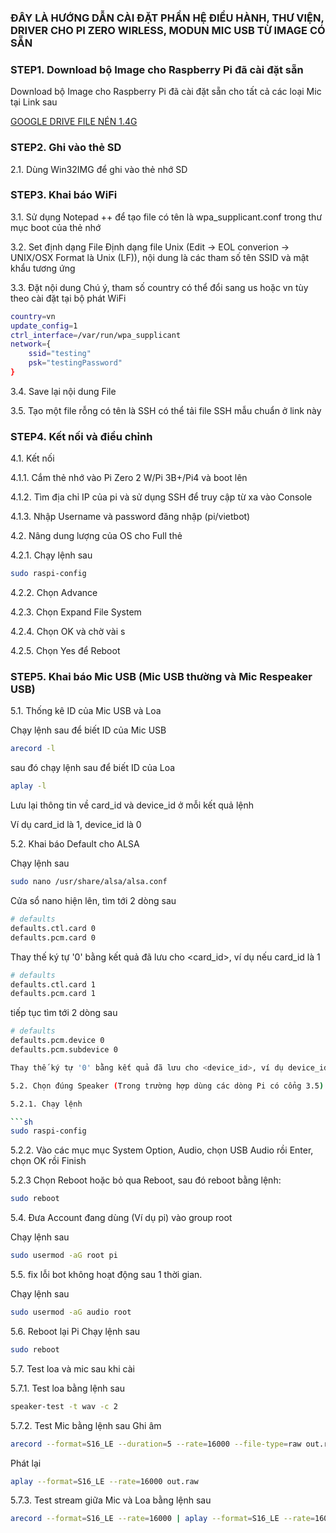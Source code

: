 ### ĐÂY LÀ HƯỚNG DẪN CÀI ĐẶT PHẦN HỆ ĐIỀU HÀNH, THƯ VIỆN, DRIVER CHO PI ZERO WIRLESS, MODUN MIC USB TỪ IMAGE CÓ SẴN

### STEP1. Download bộ Image cho Raspberry Pi đã cài đặt sẵn

Download bộ Image cho Raspberry Pi đã cài đặt sẵn cho tất cả các loại Mic tại Link sau

[GOOGLE DRIVE FILE NÉN 1.4G](https://drive.google.com/file/d/1SZwM6F2k0eiubYJ0VcXg47Me68E9WReX/view?usp=sharing)

### STEP2. Ghi vào thẻ SD

2.1. Dùng Win32IMG để ghi vào thẻ nhớ SD

### STEP3. Khai báo WiFi

3.1. Sử dụng Notepad ++ để tạo file có tên là wpa_supplicant.conf trong thư mục boot của thẻ nhớ

3.2. Set định dạng File
Định dạng file Unix (Edit -> EOL converion -> UNIX/OSX Format là Unix (LF)), nội dung là các tham số tên SSID và mật khẩu tương ứng

3.3. Đặt nội dung
Chú ý, tham số country có thể đổi sang us hoặc vn tùy theo cài đặt tại bộ phát WiFi
```sh
country=vn
update_config=1
ctrl_interface=/var/run/wpa_supplicant
network={
    ssid="testing"
    psk="testingPassword"
}
```
3.4. Save lại nội dung File

3.5. Tạo một file rỗng có tên là SSH
có thể tải file SSH mẫu chuẩn ở link này

### STEP4. Kết nối và điều chỉnh

4.1. Kết nối

4.1.1. Cắm thẻ nhớ vào Pi Zero 2 W/Pi 3B+/Pi4 và boot lên

4.1.2. Tìm địa chỉ IP của pi và sử dụng SSH để truy cập từ xa vào Console

4.1.3. Nhập Username và password đăng nhập (pi/vietbot)

4.2. Nâng dung lượng của OS cho Full thẻ

4.2.1. Chạy lệnh sau

```sh
sudo raspi-config
```
4.2.2. Chọn Advance

4.2.3. Chọn Expand File System

4.2.4. Chọn OK và chờ vài s

4.2.5. Chọn Yes để Reboot

### STEP5. Khai báo Mic USB (Mic USB thường và Mic Respeaker USB)

5.1. Thống kê ID của Mic USB và Loa 

Chạy lệnh sau để biết ID của Mic USB
```sh
arecord -l
```
sau đó chạy lệnh sau để biết ID của Loa

```sh
aplay -l
```
Lưu lại thông tin về card_id và device_id ở mỗi kết quả lệnh

Ví dụ card_id là 1, device_id là 0

5.2. Khai báo Default cho ALSA

Chạy lệnh sau 

```sh
sudo nano /usr/share/alsa/alsa.conf
```
Cửa sổ nano hiện lên, tìm tới 2 dòng sau
```sh
# defaults
defaults.ctl.card 0
defaults.pcm.card 0

```
Thay thế ký tự '0' bằng kết quả đã lưu cho <card_id>, ví dụ nếu card_id là 1

```sh
# defaults
defaults.ctl.card 1
defaults.pcm.card 1

```

tiếp tục tìm tới 2 dòng sau
```sh
# defaults
defaults.pcm.device 0
defaults.pcm.subdevice 0

Thay thế ký tự '0' bằng kết quả đã lưu cho <device_id>, ví dụ device_id là 0, thì không phải thay

5.2. Chọn đúng Speaker (Trong trường hợp dùng các dòng Pi có cổng 3.5)

5.2.1. Chạy lệnh

```sh
sudo raspi-config
```

5.2.2. Vào các mục mục System Option, Audio, chọn USB Audio rồi Enter, chọn OK rồi Finish

5.2.3 Chọn Reboot hoặc bỏ qua Reboot, sau đó reboot bằng lệnh:

```sh
sudo reboot
```

5.4. Đưa Account đang dùng (Ví dụ pi) vào group root

Chạy lệnh sau
```sh
sudo usermod -aG root pi
```
5.5. fix lỗi bot không hoạt động sau 1 thời gian.

Chạy lệnh sau
```sh
sudo usermod -aG audio root
```

5.6. Reboot lại Pi
Chạy lệnh sau
```sh
sudo reboot
```
5.7. Test loa và mic sau khi cài

5.7.1. Test loa bằng lệnh sau
```sh
speaker-test -t wav -c 2
```
5.7.2. Test Mic bằng lệnh sau 
Ghi âm
```sh
arecord --format=S16_LE --duration=5 --rate=16000 --file-type=raw out.raw
```
Phát lại
```sh
aplay --format=S16_LE --rate=16000 out.raw
```
5.7.3. Test stream giữa Mic và Loa bằng lệnh sau
```sh
arecord --format=S16_LE --rate=16000 | aplay --format=S16_LE --rate=16000
```
